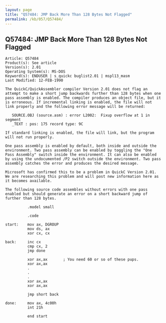 ```yaml
---
layout: page
title: "Q57484: JMP Back More Than 128 Bytes Not Flagged"
permalink: /kb/057/Q57484/
---
```


## Q57484: JMP Back More Than 128 Bytes Not Flagged

	Article: Q57484
	Product(s): See article
	Version(s): 2.01
	Operating System(s): MS-DOS
	Keyword(s): ENDUSER | s_quickc buglist2.01 | mspl13_masm
	Last Modified: 12-FEB-1990
	
	The QuickC/QuickAssembler compiler Version 2.01 does not flag an
	attempt to make a short jump backwards further than 128 bytes when one
	pass assembly is enabled. The compiler produces an object file, but it
	is erroneous. If incremental linking is enabled, the file will not
	link properly and the following error message will be returned:
	
	   SOURCE.OBJ (source.asm) : error L2002:  Fixup overflow at 1 in segment
	   _TEXT : pos: 175 record type: 9C
	
	If standard linking is enabled, the file will link, but the program
	will not run properly.
	
	One pass assembly is enabled by default, both inside and outside the
	environment. Two pass assembly can be enabled by toggling the "One
	Pass Assembly" switch inside the environment. It can also be enabled
	by using the undocumented /P2 switch outside the environment. Two pass
	assembly catches the error and produces the desired message.
	
	Microsoft has confirmed this to be a problem in QuickC Version 2.01.
	We are researching this problem and will post new information here as
	it becomes available.
	
	The following source code assembles without errors with one pass
	enabled but should generate an error on a short backward jump of
	further than 128 bytes.
	
	          .model small
	
	          .code
	
	start:    mov ax, DGROUP
	          mov ds, ax
	          xor cx, cx
	
	back:     inc cx
	          cmp cx, 2
	          jmp done
	
	          xor ax,ax       ; You need 60 or so of these pups.
	          xor ax,ax
	          .
	          .
	          .
	          xor ax,ax
	          xor ax,ax
	
	          jmp short back
	
	done:     mov ax, 4c00h
	          int 21h
	
	          end start
